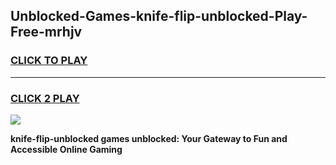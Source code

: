 
## Unblocked-Games-knife-flip-unblocked-Play-Free-mrhjv
<h3>
<a href="https://premium76.site?title=knife-flip-unblocked&ref=23A">CLICK TO PLAY</a></h3>
<hr>

<h3>
<a href="https://premium76.site?title=knife-flip-unblocked&ref=23A">CLICK 2 PLAY</a>
  
</h3>

<a href="https://premium76.site?title=knife-flip-unblocked&ref=23A"><img src="https://clearcache.store/games.png"></a>


**knife-flip-unblocked games unblocked: Your Gateway to Fun and Accessible Online Gaming**

